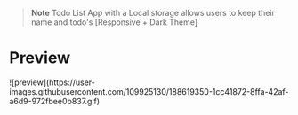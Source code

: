 > **Note** Todo List App with a Local storage allows users to keep their name and todo's [Responsive + Dark Theme]

<h1>Preview</h1>
![preview](https://user-images.githubusercontent.com/109925130/188619350-1cc41872-8ffa-42af-a6d9-972fbee0b837.gif)

